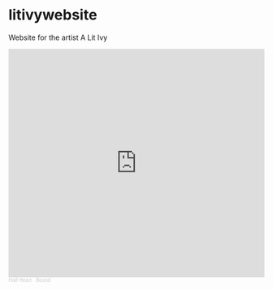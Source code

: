 # litivywebsite
Website for the artist A Lit Ivy


<iframe width="100%" height="450" scrolling="no" frameborder="no" allow="autoplay" src="https://w.soundcloud.com/player/?url=https%3A//api.soundcloud.com/playlists/1091418328&color=%232c2c24&auto_play=false&hide_related=false&show_comments=true&show_user=true&show_reposts=false&show_teaser=true&visual=true"></iframe><div style="font-size: 10px; color: #cccccc;line-break: anywhere;word-break: normal;overflow: hidden;white-space: nowrap;text-overflow: ellipsis; font-family: Interstate,Lucida Grande,Lucida Sans Unicode,Lucida Sans,Garuda,Verdana,Tahoma,sans-serif;font-weight: 100;"><a href="https://soundcloud.com/hhhouse1" title="Half Heart" target="_blank" style="color: #cccccc; text-decoration: none;">Half Heart</a> · <a href="https://soundcloud.com/hhhouse1/sets/bound" title="Bound" target="_blank" style="color: #cccccc; text-decoration: none;">Bound</a></div>